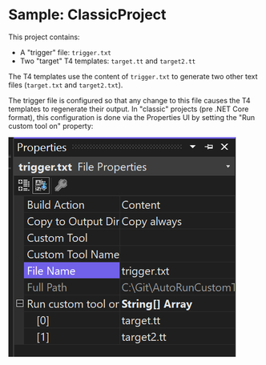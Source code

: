 ﻿# Sample: ClassicProject

This project contains:

- A "trigger" file: `trigger.txt`
- Two "target" T4 templates: `target.tt` and `target2.tt`

The T4 templates use the content of `trigger.txt` to generate two other text files (`target.txt` and `target2.txt`).

The trigger file is configured so that any change to this file causes the T4 templates to regenerate their output. In "classic" projects (pre .NET Core format),
this configuration is done via the Properties UI by setting the "Run custom tool on" property:

![Properties](properties.png)
